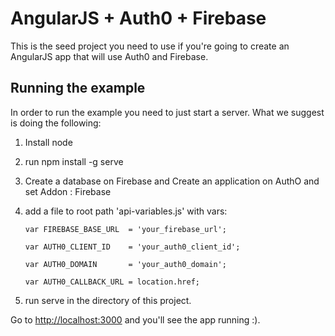 # AngularJS + Auth0 +  Firebase

This is the seed project you need to use if you're going to create an AngularJS app that will use Auth0 and Firebase.

## Running the example

In order to run the example you need to just start a server. What we suggest is doing the following:

1. Install node
1. run npm install -g serve
1. Create a database on Firebase and Create an application on AuthO and set Addon : Firebase 
1. add a file to root path 'api-variables.js' with vars:

	`var FIREBASE_BASE_URL  = 'your_firebase_url';`
	
	`var AUTH0_CLIENT_ID    = 'your_auth0_client_id';`
	
	`var AUTH0_DOMAIN       = 'your_auth0_domain';`
	
	`var AUTH0_CALLBACK_URL = location.href;`
1. run serve in the directory of this project.

Go to [http://localhost:3000](http://localhost:3000) and you'll see the app running :).
